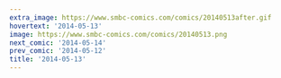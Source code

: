 ```yaml
---
extra_image: https://www.smbc-comics.com/comics/20140513after.gif
hovertext: '2014-05-13'
image: https://www.smbc-comics.com/comics/20140513.png
next_comic: '2014-05-14'
prev_comic: '2014-05-12'
title: '2014-05-13'
---
```


